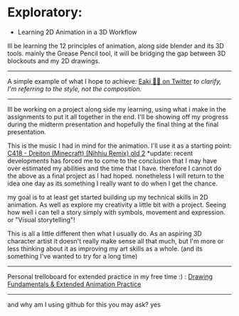 # Exploratory:
- Learning 2D Animation in a 3D Workflow


Ill be learning the 12 principles of animation, along side blender and its 3D tools. mainly the Grease Pencil tool, it will be bridging the gap between 3D blockouts and my 2D drawings. 

---

A simple example of what I hope to achieve: [Eaki 🌸🐢 on Twitter](https://twitter.com/Eaki_Turtle/status/1554605520253726720)
 *to clarify, I'm referring to the style, not the composition.*

---

Ill be working on a project along side my learning, using what i make in the assignments to put it all together in the end. I'll be showing off my progress during the midterm presentation and hopefully the final thing at the final presentation.

This is the music I had in mind for the animation. I'll use it as a starting point: [C418 - Dreiton (Minecraft) (Nihhiu Remix) old 2](https://www.youtube.com/watch?v=V_8xb0xFSM0)
*update: recent developments has forced me to come to the conclusion that I may have over estimated my abilities and the time that I have. therefore I cannot do the above as a final project as I had hoped. nonetheless I will return to the idea one day as its something I really want to do when I get the chance.

my goal is to at least get started building up my technical skills in 2D animation. As well as explore my creativity a little bit with a project. Seeing how well i can tell a story simply with symbols, movement and expression. or "Visual storytelling"! 

This is all a little different then what I usually do. As an aspiring 3D character artist it doesn't really make sense all that much, but I'm more or less thinking about it as improving my art skills as a whole. (and its something I've wanted to try for a long time)

---

Personal trelloboard for extended practice in my free time :) : [Drawing Fundamentals & Extended Animation Practice](https://trello.com/b/YXZF2IUZ/drawing-fundamentals-extended-animation-practice)

---

and why am I using github for this you may ask?
yes
